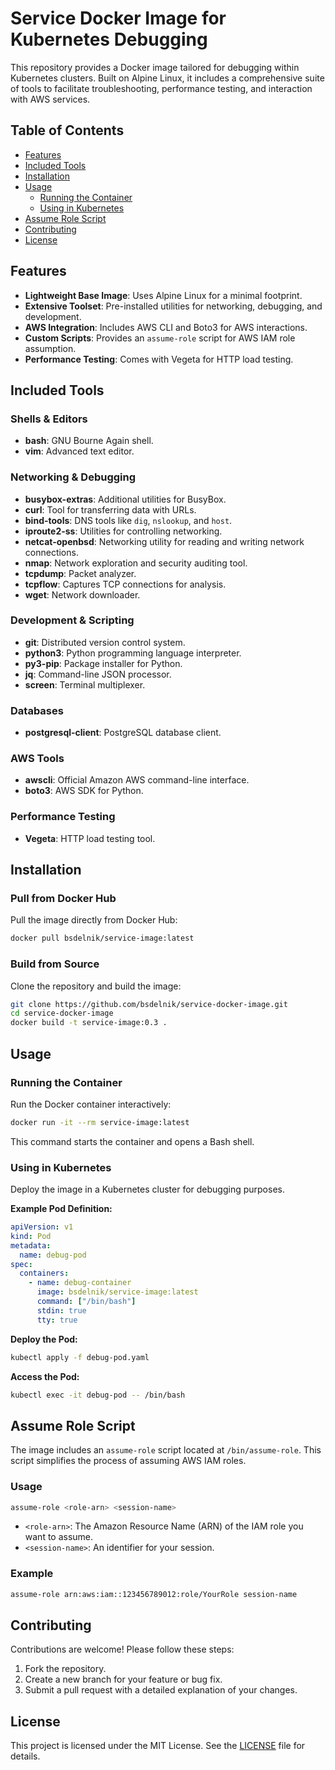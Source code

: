 # Service Docker Image for Kubernetes Debugging

This repository provides a Docker image tailored for debugging within Kubernetes clusters. Built on Alpine Linux, it includes a comprehensive suite of tools to facilitate troubleshooting, performance testing, and interaction with AWS services.

## Table of Contents

- [Features](#features)
- [Included Tools](#included-tools)
- [Installation](#installation)
- [Usage](#usage)
  - [Running the Container](#running-the-container)
  - [Using in Kubernetes](#using-in-kubernetes)
- [Assume Role Script](#assume-role-script)
- [Contributing](#contributing)
- [License](#license)

## Features

- **Lightweight Base Image**: Uses Alpine Linux for a minimal footprint.
- **Extensive Toolset**: Pre-installed utilities for networking, debugging, and development.
- **AWS Integration**: Includes AWS CLI and Boto3 for AWS interactions.
- **Custom Scripts**: Provides an `assume-role` script for AWS IAM role assumption.
- **Performance Testing**: Comes with Vegeta for HTTP load testing.

## Included Tools

### Shells & Editors

- **bash**: GNU Bourne Again shell.
- **vim**: Advanced text editor.

### Networking & Debugging

- **busybox-extras**: Additional utilities for BusyBox.
- **curl**: Tool for transferring data with URLs.
- **bind-tools**: DNS tools like `dig`, `nslookup`, and `host`.
- **iproute2-ss**: Utilities for controlling networking.
- **netcat-openbsd**: Networking utility for reading and writing network connections.
- **nmap**: Network exploration and security auditing tool.
- **tcpdump**: Packet analyzer.
- **tcpflow**: Captures TCP connections for analysis.
- **wget**: Network downloader.

### Development & Scripting

- **git**: Distributed version control system.
- **python3**: Python programming language interpreter.
- **py3-pip**: Package installer for Python.
- **jq**: Command-line JSON processor.
- **screen**: Terminal multiplexer.

### Databases

- **postgresql-client**: PostgreSQL database client.

### AWS Tools

- **awscli**: Official Amazon AWS command-line interface.
- **boto3**: AWS SDK for Python.

### Performance Testing

- **Vegeta**: HTTP load testing tool.

## Installation

### Pull from Docker Hub

Pull the image directly from Docker Hub:

```bash
docker pull bsdelnik/service-image:latest
```

### Build from Source

Clone the repository and build the image:

```bash
git clone https://github.com/bsdelnik/service-docker-image.git
cd service-docker-image
docker build -t service-image:0.3 .
```

## Usage

### Running the Container

Run the Docker container interactively:

```bash
docker run -it --rm service-image:latest
```

This command starts the container and opens a Bash shell.

### Using in Kubernetes

Deploy the image in a Kubernetes cluster for debugging purposes.

**Example Pod Definition:**

```yaml
apiVersion: v1
kind: Pod
metadata:
  name: debug-pod
spec:
  containers:
    - name: debug-container
      image: bsdelnik/service-image:latest
      command: ["/bin/bash"]
      stdin: true
      tty: true
```

**Deploy the Pod:**

```bash
kubectl apply -f debug-pod.yaml
```

**Access the Pod:**

```bash
kubectl exec -it debug-pod -- /bin/bash
```

## Assume Role Script

The image includes an `assume-role` script located at `/bin/assume-role`. This script simplifies the process of assuming AWS IAM roles.

### Usage

```bash
assume-role <role-arn> <session-name>
```

- `<role-arn>`: The Amazon Resource Name (ARN) of the IAM role you want to assume.
- `<session-name>`: An identifier for your session.

### Example

```bash
assume-role arn:aws:iam::123456789012:role/YourRole session-name
```

## Contributing

Contributions are welcome! Please follow these steps:

1. Fork the repository.
2. Create a new branch for your feature or bug fix.
3. Submit a pull request with a detailed explanation of your changes.

## License

This project is licensed under the MIT License. See the [LICENSE](LICENSE) file for details.
